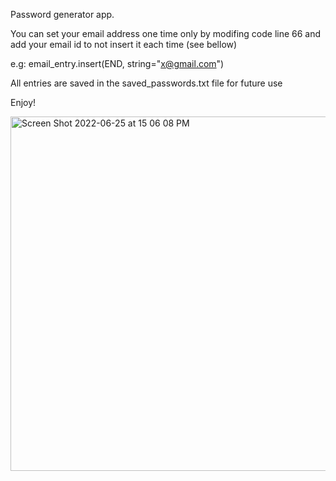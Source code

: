 Password generator app.

You can set your email address one time only by modifing code line 66 and add your email id to not insert it each time (see bellow)

e.g: email_entry.insert(END, string="x@gmail.com")

All entries are saved in the saved_passwords.txt file for future use

Enjoy!


<img width="567" alt="Screen Shot 2022-06-25 at 15 06 08 PM" src="https://user-images.githubusercontent.com/98416718/175772977-b31af8c0-5d1d-47cc-be51-85019c4af620.png">
